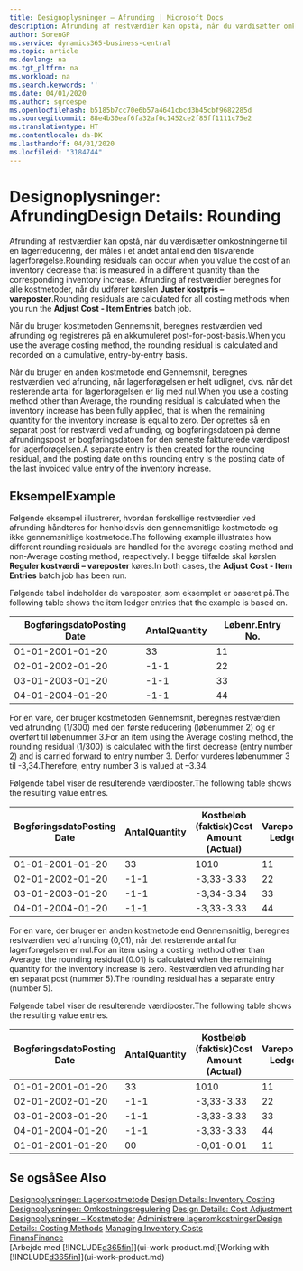 ```yaml
---
title: Designoplysninger – Afrunding | Microsoft Docs
description: Afrunding af restværdier kan opstå, når du værdisætter omkostningerne til en lagerreducering, der måles i et andet antal end den tilsvarende lagerforøgelse. Afrunding af restværdier beregnes for alle kostmetoder, når du udfører kørslen **Juster kostpris – vareposter**.
author: SorenGP
ms.service: dynamics365-business-central
ms.topic: article
ms.devlang: na
ms.tgt_pltfrm: na
ms.workload: na
ms.search.keywords: ''
ms.date: 04/01/2020
ms.author: sgroespe
ms.openlocfilehash: b5185b7cc70e6b57a4641cbcd3b45cbf9682285d
ms.sourcegitcommit: 88e4b30eaf6fa32af0c1452ce2f85ff1111c75e2
ms.translationtype: HT
ms.contentlocale: da-DK
ms.lasthandoff: 04/01/2020
ms.locfileid: "3184744"
---
```

# <a name="design-details-rounding"></a><span data-ttu-id="6c454-104">Designoplysninger: Afrunding</span><span class="sxs-lookup"><span data-stu-id="6c454-104">Design Details: Rounding</span></span>
<span data-ttu-id="6c454-105">Afrunding af restværdier kan opstå, når du værdisætter omkostningerne til en lagerreducering, der måles i et andet antal end den tilsvarende lagerforøgelse.</span><span class="sxs-lookup"><span data-stu-id="6c454-105">Rounding residuals can occur when you value the cost of an inventory decrease that is measured in a different quantity than the corresponding inventory increase.</span></span> <span data-ttu-id="6c454-106">Afrunding af restværdier beregnes for alle kostmetoder, når du udfører kørslen **Juster kostpris – vareposter**.</span><span class="sxs-lookup"><span data-stu-id="6c454-106">Rounding residuals are calculated for all costing methods when you run the **Adjust Cost - Item Entries** batch job.</span></span>  

 <span data-ttu-id="6c454-107">Når du bruger kostmetoden Gennemsnit, beregnes restværdien ved afrunding og registreres på en akkumuleret post-for-post-basis.</span><span class="sxs-lookup"><span data-stu-id="6c454-107">When you use the average costing method, the rounding residual is calculated and recorded on a cumulative, entry-by-entry basis.</span></span>  

 <span data-ttu-id="6c454-108">Når du bruger en anden kostmetode end Gennemsnit, beregnes restværdien ved afrunding, når lagerforøgelsen er helt udlignet, dvs. når det resterende antal for lagerforøgelsen er lig med nul.</span><span class="sxs-lookup"><span data-stu-id="6c454-108">When you use a costing method other than Average, the rounding residual is calculated when the inventory increase has been fully applied, that is when the remaining quantity for the inventory increase is equal to zero.</span></span> <span data-ttu-id="6c454-109">Der oprettes så en separat post for restværdi ved afrunding, og bogføringsdatoen på denne afrundingspost er bogføringsdatoen for den seneste fakturerede værdipost for lagerforøgelsen.</span><span class="sxs-lookup"><span data-stu-id="6c454-109">A separate entry is then created for the rounding residual, and the posting date on this rounding entry is the posting date of the last invoiced value entry of the inventory increase.</span></span>  

## <a name="example"></a><span data-ttu-id="6c454-110">Eksempel</span><span class="sxs-lookup"><span data-stu-id="6c454-110">Example</span></span>  
 <span data-ttu-id="6c454-111">Følgende eksempel illustrerer, hvordan forskellige restværdier ved afrunding håndteres for henholdsvis den gennemsnitlige kostmetode og ikke gennemsnitlige kostmetode.</span><span class="sxs-lookup"><span data-stu-id="6c454-111">The following example illustrates how different rounding residuals are handled for the average costing method and non-Average costing method, respectively.</span></span> <span data-ttu-id="6c454-112">I begge tilfælde skal kørslen **Reguler kostværdi – vareposter** køres.</span><span class="sxs-lookup"><span data-stu-id="6c454-112">In both cases, the **Adjust Cost - Item Entries** batch job has been run.</span></span>  

 <span data-ttu-id="6c454-113">Følgende tabel indeholder de vareposter, som eksemplet er baseret på.</span><span class="sxs-lookup"><span data-stu-id="6c454-113">The following table shows the item ledger entries that the example is based on.</span></span>  

|<span data-ttu-id="6c454-114">Bogføringsdato</span><span class="sxs-lookup"><span data-stu-id="6c454-114">Posting Date</span></span>|<span data-ttu-id="6c454-115">Antal</span><span class="sxs-lookup"><span data-stu-id="6c454-115">Quantity</span></span>|<span data-ttu-id="6c454-116">Løbenr.</span><span class="sxs-lookup"><span data-stu-id="6c454-116">Entry No.</span></span>|  
|------------------|--------------|---------------|  
|<span data-ttu-id="6c454-117">01-01-20</span><span class="sxs-lookup"><span data-stu-id="6c454-117">01-01-20</span></span>|<span data-ttu-id="6c454-118">3</span><span class="sxs-lookup"><span data-stu-id="6c454-118">3</span></span>|<span data-ttu-id="6c454-119">1</span><span class="sxs-lookup"><span data-stu-id="6c454-119">1</span></span>|  
|<span data-ttu-id="6c454-120">02-01-20</span><span class="sxs-lookup"><span data-stu-id="6c454-120">02-01-20</span></span>|<span data-ttu-id="6c454-121">-1</span><span class="sxs-lookup"><span data-stu-id="6c454-121">-1</span></span>|<span data-ttu-id="6c454-122">2</span><span class="sxs-lookup"><span data-stu-id="6c454-122">2</span></span>|  
|<span data-ttu-id="6c454-123">03-01-20</span><span class="sxs-lookup"><span data-stu-id="6c454-123">03-01-20</span></span>|<span data-ttu-id="6c454-124">-1</span><span class="sxs-lookup"><span data-stu-id="6c454-124">-1</span></span>|<span data-ttu-id="6c454-125">3</span><span class="sxs-lookup"><span data-stu-id="6c454-125">3</span></span>|  
|<span data-ttu-id="6c454-126">04-01-20</span><span class="sxs-lookup"><span data-stu-id="6c454-126">04-01-20</span></span>|<span data-ttu-id="6c454-127">-1</span><span class="sxs-lookup"><span data-stu-id="6c454-127">-1</span></span>|<span data-ttu-id="6c454-128">4</span><span class="sxs-lookup"><span data-stu-id="6c454-128">4</span></span>|  

 <span data-ttu-id="6c454-129">For en vare, der bruger kostmetoden Gennemsnit, beregnes restværdien ved afrunding (1/300) med den første reducering (løbenummer 2) og er overført til løbenummer 3.</span><span class="sxs-lookup"><span data-stu-id="6c454-129">For an item using the Average costing method, the rounding residual (1/300) is calculated with the first decrease (entry number 2) and is carried forward to entry number 3.</span></span> <span data-ttu-id="6c454-130">Derfor vurderes løbenummer 3 til -3,34.</span><span class="sxs-lookup"><span data-stu-id="6c454-130">Therefore, entry number 3 is valued at –3.34.</span></span>  

 <span data-ttu-id="6c454-131">Følgende tabel viser de resulterende værdiposter.</span><span class="sxs-lookup"><span data-stu-id="6c454-131">The following table shows the resulting value entries.</span></span>  

|<span data-ttu-id="6c454-132">Bogføringsdato</span><span class="sxs-lookup"><span data-stu-id="6c454-132">Posting Date</span></span>|<span data-ttu-id="6c454-133">Antal</span><span class="sxs-lookup"><span data-stu-id="6c454-133">Quantity</span></span>|<span data-ttu-id="6c454-134">Kostbeløb (faktisk)</span><span class="sxs-lookup"><span data-stu-id="6c454-134">Cost Amount (Actual)</span></span>|<span data-ttu-id="6c454-135">Varepostløbenr.</span><span class="sxs-lookup"><span data-stu-id="6c454-135">Item Ledger Entry No.</span></span>|<span data-ttu-id="6c454-136">Løbenr.</span><span class="sxs-lookup"><span data-stu-id="6c454-136">Entry No.</span></span>|  
|------------------|--------------|----------------------------|---------------------------|---------------|  
|<span data-ttu-id="6c454-137">01-01-20</span><span class="sxs-lookup"><span data-stu-id="6c454-137">01-01-20</span></span>|<span data-ttu-id="6c454-138">3</span><span class="sxs-lookup"><span data-stu-id="6c454-138">3</span></span>|<span data-ttu-id="6c454-139">10</span><span class="sxs-lookup"><span data-stu-id="6c454-139">10</span></span>|<span data-ttu-id="6c454-140">1</span><span class="sxs-lookup"><span data-stu-id="6c454-140">1</span></span>|<span data-ttu-id="6c454-141">1</span><span class="sxs-lookup"><span data-stu-id="6c454-141">1</span></span>|  
|<span data-ttu-id="6c454-142">02-01-20</span><span class="sxs-lookup"><span data-stu-id="6c454-142">02-01-20</span></span>|<span data-ttu-id="6c454-143">-1</span><span class="sxs-lookup"><span data-stu-id="6c454-143">-1</span></span>|<span data-ttu-id="6c454-144">-3,33</span><span class="sxs-lookup"><span data-stu-id="6c454-144">-3.33</span></span>|<span data-ttu-id="6c454-145">2</span><span class="sxs-lookup"><span data-stu-id="6c454-145">2</span></span>|<span data-ttu-id="6c454-146">2</span><span class="sxs-lookup"><span data-stu-id="6c454-146">2</span></span>|  
|<span data-ttu-id="6c454-147">03-01-20</span><span class="sxs-lookup"><span data-stu-id="6c454-147">03-01-20</span></span>|<span data-ttu-id="6c454-148">-1</span><span class="sxs-lookup"><span data-stu-id="6c454-148">-1</span></span>|<span data-ttu-id="6c454-149">-3,34</span><span class="sxs-lookup"><span data-stu-id="6c454-149">-3.34</span></span>|<span data-ttu-id="6c454-150">3</span><span class="sxs-lookup"><span data-stu-id="6c454-150">3</span></span>|<span data-ttu-id="6c454-151">3</span><span class="sxs-lookup"><span data-stu-id="6c454-151">3</span></span>|  
|<span data-ttu-id="6c454-152">04-01-20</span><span class="sxs-lookup"><span data-stu-id="6c454-152">04-01-20</span></span>|<span data-ttu-id="6c454-153">-1</span><span class="sxs-lookup"><span data-stu-id="6c454-153">-1</span></span>|<span data-ttu-id="6c454-154">-3,33</span><span class="sxs-lookup"><span data-stu-id="6c454-154">-3.33</span></span>|<span data-ttu-id="6c454-155">4</span><span class="sxs-lookup"><span data-stu-id="6c454-155">4</span></span>|<span data-ttu-id="6c454-156">4</span><span class="sxs-lookup"><span data-stu-id="6c454-156">4</span></span>|  

 <span data-ttu-id="6c454-157">For en vare, der bruger en anden kostmetode end Gennemsnitlig, beregnes restværdien ved afrunding (0,01), når det resterende antal for lagerforøgelsen er nul.</span><span class="sxs-lookup"><span data-stu-id="6c454-157">For an item using a costing method other than Average, the rounding residual (0.01) is calculated when the remaining quantity for the inventory increase is zero.</span></span> <span data-ttu-id="6c454-158">Restværdien ved afrunding har en separat post (nummer 5).</span><span class="sxs-lookup"><span data-stu-id="6c454-158">The rounding residual has a separate entry (number 5).</span></span>  

 <span data-ttu-id="6c454-159">Følgende tabel viser de resulterende værdiposter.</span><span class="sxs-lookup"><span data-stu-id="6c454-159">The following table shows the resulting value entries.</span></span>  

|<span data-ttu-id="6c454-160">Bogføringsdato</span><span class="sxs-lookup"><span data-stu-id="6c454-160">Posting Date</span></span>|<span data-ttu-id="6c454-161">Antal</span><span class="sxs-lookup"><span data-stu-id="6c454-161">Quantity</span></span>|<span data-ttu-id="6c454-162">Kostbeløb (faktisk)</span><span class="sxs-lookup"><span data-stu-id="6c454-162">Cost Amount (Actual)</span></span>|<span data-ttu-id="6c454-163">Varepostløbenr.</span><span class="sxs-lookup"><span data-stu-id="6c454-163">Item Ledger Entry No.</span></span>|<span data-ttu-id="6c454-164">Løbenr.</span><span class="sxs-lookup"><span data-stu-id="6c454-164">Entry No.</span></span>|  
|------------------|--------------|----------------------------|---------------------------|---------------|  
|<span data-ttu-id="6c454-165">01-01-20</span><span class="sxs-lookup"><span data-stu-id="6c454-165">01-01-20</span></span>|<span data-ttu-id="6c454-166">3</span><span class="sxs-lookup"><span data-stu-id="6c454-166">3</span></span>|<span data-ttu-id="6c454-167">10</span><span class="sxs-lookup"><span data-stu-id="6c454-167">10</span></span>|<span data-ttu-id="6c454-168">1</span><span class="sxs-lookup"><span data-stu-id="6c454-168">1</span></span>|<span data-ttu-id="6c454-169">1</span><span class="sxs-lookup"><span data-stu-id="6c454-169">1</span></span>|  
|<span data-ttu-id="6c454-170">02-01-20</span><span class="sxs-lookup"><span data-stu-id="6c454-170">02-01-20</span></span>|<span data-ttu-id="6c454-171">-1</span><span class="sxs-lookup"><span data-stu-id="6c454-171">-1</span></span>|<span data-ttu-id="6c454-172">-3,33</span><span class="sxs-lookup"><span data-stu-id="6c454-172">-3.33</span></span>|<span data-ttu-id="6c454-173">2</span><span class="sxs-lookup"><span data-stu-id="6c454-173">2</span></span>|<span data-ttu-id="6c454-174">2</span><span class="sxs-lookup"><span data-stu-id="6c454-174">2</span></span>|  
|<span data-ttu-id="6c454-175">03-01-20</span><span class="sxs-lookup"><span data-stu-id="6c454-175">03-01-20</span></span>|<span data-ttu-id="6c454-176">-1</span><span class="sxs-lookup"><span data-stu-id="6c454-176">-1</span></span>|<span data-ttu-id="6c454-177">-3,33</span><span class="sxs-lookup"><span data-stu-id="6c454-177">-3.33</span></span>|<span data-ttu-id="6c454-178">3</span><span class="sxs-lookup"><span data-stu-id="6c454-178">3</span></span>|<span data-ttu-id="6c454-179">3</span><span class="sxs-lookup"><span data-stu-id="6c454-179">3</span></span>|  
|<span data-ttu-id="6c454-180">04-01-20</span><span class="sxs-lookup"><span data-stu-id="6c454-180">04-01-20</span></span>|<span data-ttu-id="6c454-181">-1</span><span class="sxs-lookup"><span data-stu-id="6c454-181">-1</span></span>|<span data-ttu-id="6c454-182">-3,33</span><span class="sxs-lookup"><span data-stu-id="6c454-182">-3.33</span></span>|<span data-ttu-id="6c454-183">4</span><span class="sxs-lookup"><span data-stu-id="6c454-183">4</span></span>|<span data-ttu-id="6c454-184">4</span><span class="sxs-lookup"><span data-stu-id="6c454-184">4</span></span>|  
|<span data-ttu-id="6c454-185">01-01-20</span><span class="sxs-lookup"><span data-stu-id="6c454-185">01-01-20</span></span>|<span data-ttu-id="6c454-186">0</span><span class="sxs-lookup"><span data-stu-id="6c454-186">0</span></span>|<span data-ttu-id="6c454-187">-0,01</span><span class="sxs-lookup"><span data-stu-id="6c454-187">-0.01</span></span>|<span data-ttu-id="6c454-188">1</span><span class="sxs-lookup"><span data-stu-id="6c454-188">1</span></span>|<span data-ttu-id="6c454-189">5</span><span class="sxs-lookup"><span data-stu-id="6c454-189">5</span></span>|  

## <a name="see-also"></a><span data-ttu-id="6c454-190">Se også</span><span class="sxs-lookup"><span data-stu-id="6c454-190">See Also</span></span>  
 <span data-ttu-id="6c454-191">[Designoplysninger: Lagerkostmetode](design-details-inventory-costing.md) </span><span class="sxs-lookup"><span data-stu-id="6c454-191">[Design Details: Inventory Costing](design-details-inventory-costing.md) </span></span>  
 <span data-ttu-id="6c454-192">[Designoplysninger: Omkostningsregulering](design-details-cost-adjustment.md) </span><span class="sxs-lookup"><span data-stu-id="6c454-192">[Design Details: Cost Adjustment](design-details-cost-adjustment.md) </span></span>  
 <span data-ttu-id="6c454-193">[Designoplysninger – Kostmetoder](design-details-costing-methods.md) [Administrere lageromkostninger](finance-manage-inventory-costs.md)</span><span class="sxs-lookup"><span data-stu-id="6c454-193">[Design Details: Costing Methods](design-details-costing-methods.md) [Managing Inventory Costs](finance-manage-inventory-costs.md)</span></span>  
 [<span data-ttu-id="6c454-194">Finans</span><span class="sxs-lookup"><span data-stu-id="6c454-194">Finance</span></span>](finance.md)  
 <span data-ttu-id="6c454-195">[Arbejde med [!INCLUDE[d365fin](includes/d365fin_md.md)]](ui-work-product.md)</span><span class="sxs-lookup"><span data-stu-id="6c454-195">[Working with [!INCLUDE[d365fin](includes/d365fin_md.md)]](ui-work-product.md)</span></span>
